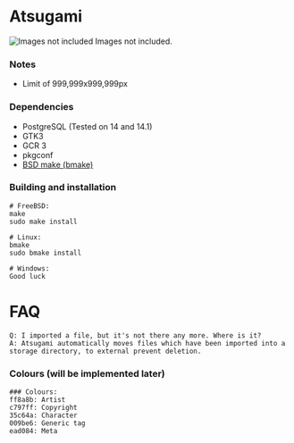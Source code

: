 Atsugami
========
![Images not included](https://github.com/natem-nvsd/atsugami/blob/master/readme_header_picture.png)
Images not included.  

### Notes
*	Limit of 999,999x999,999px  

### Dependencies
* PostgreSQL (Tested on 14 and 14.1)  
* GTK3  
* GCR 3
* pkgconf
* [BSD make (bmake)](https://github.com/natem-nvsd/bmake)

### Building and installation
```
# FreeBSD:
make
sudo make install

# Linux:
bmake
sudo bmake install

# Windows:
Good luck
```  

# FAQ
	Q: I imported a file, but it's not there any more. Where is it?  
	A: Atsugami automatically moves files which have been imported into a storage directory, to external prevent deletion.

### Colours (will be implemented later)
```
### Colours:
ff8a8b: Artist  
c797ff: Copyright  
35c64a: Character  
009be6: Generic tag  
ead084: Meta    
```
